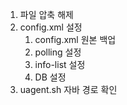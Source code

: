 1. 파일 압축 해제
2. config.xml 설정
	1. config.xml 원본 백업
	2. polling 설정 
	3. info-list 설정
	4. DB 설정
3. uagent.sh 자바 경로 확인
